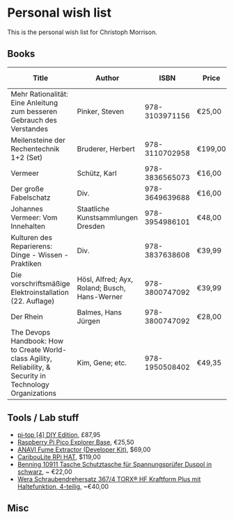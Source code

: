 # Personal wish list
This is the personal wish list for Christoph Morrison.

## Books
|Title|Author|ISBN|Price|Purchase at|
|-----|------|----|-----|-----------|
|Mehr Rationalität: Eine Anleitung zum besseren Gebrauch des Verstandes|Pinker, Steven|978-3103971156|€25,00|[Antaios](https://antaios.de/detail/index/sArticle/136991)
|Meilensteine der Rechentechnik 1+2 (Set)|Bruderer, Herbert|978-3110702958|€199,00|[Antaios](https://antaios.de/detail/index/sArticle/136992)
|Vermeer|Schütz, Karl|978-3836565073|€16,00|[Antaios](https://antaios.de/detail/index/sArticle/136993)
|Der große Fabelschatz|Div.|978-3649639688|€16,00|[Antaios](https://antaios.de/detail/index/sArticle/136995)
|Johannes Vermeer: Vom Innehalten|Staatliche Kunstsammlungen Dresden|978-3954986101|€48,00|[Antaios](https://antaios.de/detail/index/sArticle/136998)
|Kulturen des Reparierens: Dinge - Wissen - Praktiken|Div.|978-3837638608|€39,99|[Antaios](https://antaios.de/detail/index/sArticle/136999)
|Die vorschriftsmäßige Elektroinstallation (22. Auflage)|Hösl, Alfred; Ayx, Roland; Busch, Hans-Werner|978-3800747092|€39,99|[Antaios](https://antaios.de/search?addArticle=9783800747092)
|Der Rhein|Balmes, Hans Jürgen|978-3800747092|€28,00|[Antaios](https://antaios.de/search?addArticle=9783103974300)
|The Devops Handbook: How to Create World-class Agility, Reliability, & Security in Technology Organizations|Kim, Gene; etc.|978-1950508402|€49,35|[Amazon](https://smile.amazon.de/dp/1950508404)

## Tools / Lab stuff
* [pi‑top [4] DIY Edition](https://www.pi-top.com/products/diy-edition), £87,95
* [Raspberry Pi Pico Explorer Base](https://www.berrybase.de/neu/raspberry-pi-pico-explorer-base?c=2462), €25,50
* [ANAVI Fume Extractor (Developer Kit)](https://www.crowdsupply.com/anavi-technology/fume-extractor), $69,00
* [CaribouLite RPi HAT](https://www.crowdsupply.com/cariboulabs/cariboulite-rpi-hat), $119,00
* [Benning 10911 Tasche Schutztasche für Spannungsprüfer Duspol in schwarz](https://smile.amazon.de/dp/B00CBAY8KA/), ~ €22,00
* [Wera Schraubendrehersatz 367/4 TORX® HF Kraftform Plus mit Haltefunktion, 4-teilig](https://smile.amazon.de/dp/B004XMDEDQ/), ~€40,00

## Misc
